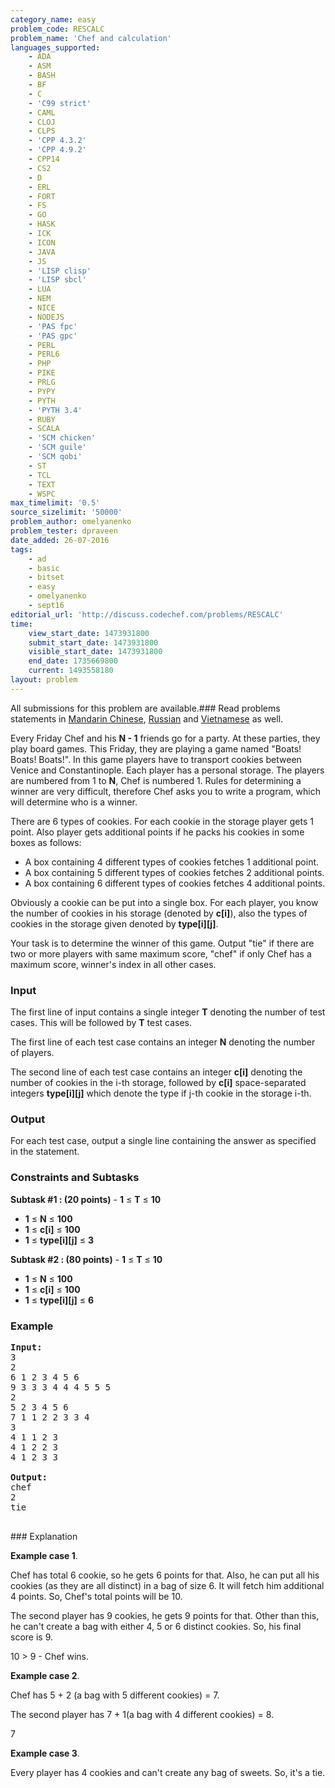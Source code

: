 ```yaml
---
category_name: easy
problem_code: RESCALC
problem_name: 'Chef and calculation'
languages_supported:
    - ADA
    - ASM
    - BASH
    - BF
    - C
    - 'C99 strict'
    - CAML
    - CLOJ
    - CLPS
    - 'CPP 4.3.2'
    - 'CPP 4.9.2'
    - CPP14
    - CS2
    - D
    - ERL
    - FORT
    - FS
    - GO
    - HASK
    - ICK
    - ICON
    - JAVA
    - JS
    - 'LISP clisp'
    - 'LISP sbcl'
    - LUA
    - NEM
    - NICE
    - NODEJS
    - 'PAS fpc'
    - 'PAS gpc'
    - PERL
    - PERL6
    - PHP
    - PIKE
    - PRLG
    - PYPY
    - PYTH
    - 'PYTH 3.4'
    - RUBY
    - SCALA
    - 'SCM chicken'
    - 'SCM guile'
    - 'SCM qobi'
    - ST
    - TCL
    - TEXT
    - WSPC
max_timelimit: '0.5'
source_sizelimit: '50000'
problem_author: omelyanenko
problem_tester: dpraveen
date_added: 26-07-2016
tags:
    - ad
    - basic
    - bitset
    - easy
    - omelyanenko
    - sept16
editorial_url: 'http://discuss.codechef.com/problems/RESCALC'
time:
    view_start_date: 1473931800
    submit_start_date: 1473931800
    visible_start_date: 1473931800
    end_date: 1735669800
    current: 1493558180
layout: problem
---
```

All submissions for this problem are available.###  Read problems statements in [Mandarin Chinese](http://www.codechef.com/download/translated/SEPT16/mandarin/RESCALC.pdf), [Russian](http://www.codechef.com/download/translated/SEPT16/russian/RESCALC.pdf) and [Vietnamese](http://www.codechef.com/download/translated/SEPT16/vietnamese/RESCALC.pdf) as well.

Every Friday Chef and his **N - 1** friends go for a party. At these parties, they play board games. This Friday, they are playing a game named "Boats! Boats! Boats!". In this game players have to transport cookies between Venice and Constantinople. Each player has a personal storage. The players are numbered from 1 to **N**, Chef is numbered 1. Rules for determining a winner are very difficult, therefore Chef asks you to write a program, which will determine who is a winner.

There are 6 types of cookies. For each cookie in the storage player gets 1 point. Also player gets additional points if he packs his cookies in some boxes as follows:

- A box containing 4 different types of cookies fetches 1 additional point.
- A box containing 5 different types of cookies fetches 2 additional points.
- A box containing 6 different types of cookies fetches 4 additional points.

Obviously a cookie can be put into a single box. For each player, you know the number of cookies in his storage (denoted by **c\[i\]**), also the types of cookies in the storage given denoted by **type\[i\]\[j\]**.

Your task is to determine the winner of this game. Output "tie" if there are two or more players with same maximum score, "chef" if only Chef has a maximum score, winner's index in all other cases.

### Input

The first line of input contains a single integer **T** denoting the number of test cases. This will be followed by **T** test cases.

The first line of each test case contains an integer **N** denoting the number of players.

The second line of each test case contains an integer **c\[i\]** denoting the number of cookies in the i-th storage, followed by **c\[i\]** space-separated integers **type\[i\]\[j\]** which denote the type if j-th cookie in the storage i-th.

### Output

For each test case, output a single line containing the answer as specified in the statement.

### Constraints and Subtasks

**Subtask #1 : (20 points)** - **1** ≤ **T** ≤ **10**
- **1** ≤  **N**  ≤ **100**
- **1** ≤  **c\[i\]**  ≤  **100**
- **1** ≤  **type\[i\]\[j\]**  ≤  **3**

 **Subtask #2 : (80 points)** - **1** ≤ **T** ≤ **10**
- **1** ≤  **N**  ≤ **100**
- **1** ≤  **c\[i\]**  ≤  **100**
- **1** ≤  **type\[i\]\[j\]**  ≤  **6**

### Example

<pre>
<b>Input:</b><tt>
3
2
6 1 2 3 4 5 6
9 3 3 3 4 4 4 5 5 5
2
5 2 3 4 5 6
7 1 1 2 2 3 3 4
3
4 1 1 2 3
4 1 2 2 3
4 1 2 3 3
</tt>
<b>Output:</b><tt>
chef
2
tie</tt>

</pre>### Explanation
**Example case 1**.

Chef has total 6 cookie, so he gets 6 points for that. Also, he can put all his cookies (as they are all distinct) in a bag of size 6. It will fetch him additional 4 points. So, Chef's total points will be 10.

The second player has 9 cookies, he gets 9 points for that. Other than this, he can't create a bag with either 4, 5 or 6 distinct cookies. So, his final score is 9.

10 > 9 - Chef wins.

**Example case 2**.

Chef has 5 + 2 (a bag with 5 different cookies) = 7.

The second player has 7 + 1(a bag with 4 different cookies) = 8.

7

**Example case 3**.

Every player has 4 cookies and can't create any bag of sweets. So, it's a tie.
